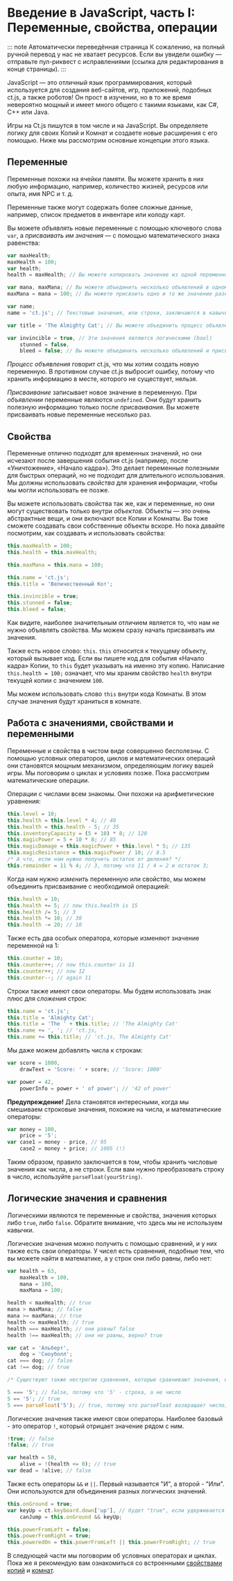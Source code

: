 # Введение в JavaScript, часть I: Переменные, свойства, операции

::: note Автоматически переведённая страница
К сожалению, на полный ручной перевод у нас не хватает ресурсов.
Если вы увидели ошибку — отправьте пул-риквест с исправлениями (ссылка для редактирования в конце страницы).
:::

JavaScript — это отличный язык программирования, который используется для создания веб-сайтов, игр, приложений, подобных ct.js, а также роботов! Он прост в изучении, но в то же время невероятно мощный и имеет много общего с такими языками, как C#, C++ или Java.

Игры на Ct.js пишутся в том числе и на JavaScript. Вы определяете логику для своих Копий и Комнат и создаете новые расширения с его помощью. Ниже мы рассмотрим основные концепции этого языка.

## Переменные

Переменные похожи на ячейки памяти. Вы можете хранить в них любую информацию, например, количество жизней, ресурсов или опыта, имя NPC и т. д.

Переменные также могут содержать более сложные данные, например, список предметов в инвентаре или колоду карт.

Вы можете *объявлять* новые переменные с помощью ключевого слова `var`, а *присваивать им значения* — с помощью математического знака равенства:

```js
var maxHealth;
maxHealth = 100;
var health;
health = maxHealth; // Вы можете копировать значение из одной переменной (maxHealth) в другую (health)

var mana, maxMana; // Вы можете объединить несколько объявлений в одном ключевом слове `var`
maxMana = mana = 100; // Вы можете присвоить одно и то же значение разным переменным сразу

var name;
name = 'ct.js'; // Текстовые значения, или строки, заключаются в кавычки

var title = 'The Almighty Cat'; // Вы можете объединить процесс объявления и присваивания

var invincible = true, // Эти значения являются логическими (bool)
    stunned = false,
    bleed = false; // Вы можете объединить несколько объявлений и присваиваний с запятой!
```

*Процесс объявления* говорит ct.js, что мы хотим создать новую переменную. В противном случае ct.js выбросит ошибку, потому что хранить информацию в месте, которого не существует, нельзя.

*Присваивание* записывает новое значение в переменную. При *объявлении* переменные являются `undefined`. Они будут хранить полезную информацию только после *присваивания*. Вы можете присваивать новые переменные несколько раз.

## Свойства

Переменные отлично подходят для временных значений, но они исчезают после завершения события ct.js (например, после «Уничтожение», «Начало кадра»). Это делает переменные полезными для быстрых операций, но не подходит для длительного использования. Мы должны использовать *свойства* для хранения информации, чтобы мы могли использовать ее позже.

Вы можете использовать свойства так же, как и переменные, но они могут существовать только внутри *объектов*. Объекты — это очень абстрактные вещи, и они включают все Копии и Комнаты. Вы тоже сможете создавать свои собственные объекты вскоре. Но пока давайте посмотрим, как создавать и использовать свойства:

```js
this.maxHealth = 100;
this.health = this.maxHealth;

this.maxMana = this.mana = 100;

this.name = 'ct.js';
this.title = 'Величественный Кот';

this.invincible = true;
this.stunned = false;
this.bleed = false;
```

Как видите, наиболее значительным отличием является то, что нам не нужно объявлять свойства. Мы можем сразу начать присваивать им значения.

Также есть новое слово: `this`. `this` относится к текущему объекту, который вызывает код. Если вы пишете код для события «Начало кадра» Копии, то `this` будет указывать на именно эту копию. Написание `this.health = 100;` означает, что мы храним свойство `health` внутри текущей копии с значением `100`.

Мы можем использовать слово `this` внутри кода Комнаты. В этом случае значения будут храниться в комнате.

## Работа с значениями, свойствами и переменными

Переменные и свойства в чистом виде совершенно бесполезны. С помощью условных операторов, циклов и математических операций они становятся мощным механизмом, определяющим логику вашей игры. Мы поговорим о циклах и условиях позже. Пока рассмотрим математические операции.

Операции с числами всем знакомы. Они похожи на арифметические уравнения:

```js
this.level = 10;
this.health = this.level * 4; // 40
this.health = this.health - 5; // 35
this.inventoryCapacity = (5 + 10) * 8; // 120
this.magicPower = 5 + 10 * 8; // 85
this.magicDamage = this.magicPower + this.level * 5; // 135
this.magicResistance = this.magicPower / 10; // 8.5
/* А что, если нам нужно получить остаток от деления? */
this.remainder = 11 % 4; // 3, потому что 11 / 4 = 2 и остаток 3;
```

Когда нам нужно *изменить* переменную или свойство, мы можем объединить присваивание с необходимой операцией:

```js
this.health = 10;
this.health += 5; // now this.health is 15
this.health /= 5; // 3
this.health *= 10; // 30
this.health -= 20; // 10
```

Также есть два особых оператора, которые изменяют значение переменной на 1:

```js
this.counter = 10;
this.counter++; // now this.counter is 11
this.counter++; // now 12
this.counter--; // again 11
```

Строки также имеют свои операторы. Мы будем использовать знак плюс для *сложения* строк:

```js
this.name = 'ct.js';
this.title = 'Almighty Cat';
this.title = 'The ' + this.title; // 'The Almighty Cat'
this.name += ', '; // 'ct.js, '
this.name += this.title; // 'ct.js, The Almighty Cat'
```

Мы даже можем добавлять числа к строкам:

```js
var score = 1000,
    drawText = 'Score: ' + score; // 'Score: 1000'

var power = 42,
    powerInfo = power + ' of power'; // '42 of power'
```

**Предупреждение!** Дела становятся интересными, когда мы смешиваем строковые значения, похожие на числа, и математические операторы:

```js
var money = 100,
    price = '5';
var case1 = money - price, // 95
    case2 = money + price; // 1005 (!)
```

Таким образом, правило заключается в том, чтобы хранить числовые значения как числа, а не строки. Если вам нужно преобразовать строку в число, используйте `parseFloat(yourString)`.

## Логические значения и сравнения

Логическими являются те переменные и свойства, значения которых либо `true`, либо `false`. Обратите внимание, что здесь мы не используем кавычки.

Логические значения можно получить с помощью сравнений, и у них также есть свои операторы. У чисел есть сравнения, подобные тем, что вы можете найти в математике, а у строк они либо равны, либо нет:

```js
var health = 63,
    maxHealth = 100,
    mana = 100,
    maxMana = 100;

health < maxHealth; // true
mana > maxMana; // false
mana >= maxMana; // true
health <= maxHealth; // true
health === maxHealth; // они равны? false
health !== maxHealth; // они не равны, верно? true

var cat = 'Альберт',
    dog = 'Сноуболл';
cat === dog; // false
cat !== dog; // true

/* Существуют также нестрогие сравнения, которые сравнивают значения, но преобразуют типы переменных */

5 === '5'; // false, потому что '5' - строка, а не число
5 == '5'; // true
5 === parseFloat('5'); // true, потому что parseFloat возвращает число, и таким образом 5 тоже число
```

Логические значения также имеют свои операторы. Наиболее базовый - это оператор `!`, который отрицает значение рядом с ним.

```js Оператор '!'
!true; // false
!false; // true

var health = 50,
    alive = !(health <= 0); // true
var dead = !alive; // false
```

Также есть операторы `&&` и `||`. Первый называется "И", а второй - "Или". Они используются для объединения разных логических значений.

```js Использование '&&' и '||'
this.onGround = true;
var keyUp = ct.keyboard.down['up'], // будет "true", если удерживается клавиша вверх
    canJump = this.onGround && keyUp;

this.powerFromLeft = false;
this.powerFromRight = true;
this.poweredOn = this.powerFromLeft || this.powerFromRight; // true
```

В следующей части мы поговорим об условных операторах и циклах. Пока же я рекомендую вам ознакомиться со встроенными [свойствами копий](./../copy.md) и [комнат](./../room.md).
